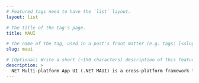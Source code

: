 ```yaml
---
# Featured tags need to have the `list` layout.
layout: list

# The title of the tag's page.
title: MAUI

# The name of the tag, used in a post's front matter (e.g. tags: [<slug>]).
slug: maui

# (Optional) Write a short (~150 characters) description of this featured tag.
description: >
  NET Multi-platform App UI (.NET MAUI) is a cross-platform framework for building native desktop and mobile applications using C# and XAML.
---
```

